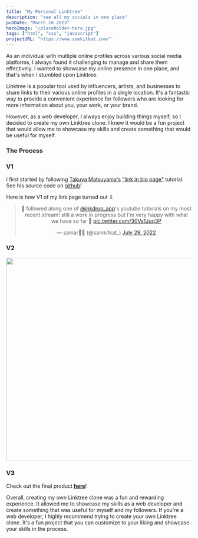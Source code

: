```yaml
---
title: "My Personal Linktree"
description: "see all my socials in one place"
pubDate: "March 16 2023"
heroImage: "/placeholder-hero.jpg"
tags: ["html", "css", "javascript"]
projectURL: "https://www.samkitkat.com/"
---
```


As an individual with multiple online profiles across various social media platforms, I always found it challenging to manage and share them effectively. I wanted to showcase my online presence in one place, and that's when I stumbled upon Linktree.

Linktree is a popular tool used by influencers, artists, and businesses to share links to their various online profiles in a single location. It's a fantastic way to provide a convenient experience for followers who are looking for more information about you, your work, or your brand.

However, as a web developer, I always enjoy building things myself, so I decided to create my own Linktree clone. I knew it would be a fun project that would allow me to showcase my skills and create something that would be useful for myself.

### The Process

### V1

I first started by following [Takuya Matsuyama's](https://www.craftz.dog/) ["link in bio page"](https://youtu.be/u71pHOyvBp0) tutorial. See his source code on [github](https://github.com/craftzdog/link-in-bio)!

Here is how V1 of my link page turned out ⇩

<div align="center" width="50px"><blockquote class="twitter-tweet" data-theme="dark"><p lang="en" dir="ltr">🐸 followed along one of <a href="https://twitter.com/inkdrop_app?ref_src=twsrc%5Etfw">@inkdrop_app</a>&#39;s youtube tutorials on my most recent stream! still a work in progress but I&#39;m very happy with what we have so far 🌸 <a href="https://t.co/30Vs1Juq3P">pic.twitter.com/30Vs1Juq3P</a></p>&mdash; samar🌿🍋 (@samkitkat_) <a href="https://twitter.com/samkitkat_/status/1552940504643342337?ref_src=twsrc%5Etfw">July 29, 2022</a></blockquote> <script async src="https://platform.twitter.com/widgets.js" charset="utf-8"></script></div>


### V2

<div align="center"><img src = "/assets/images/v2.png" width="550"/></div>

### V3

Check out the final product [**here**](/)!

Overall, creating my own Linktree clone was a fun and rewarding experience. It allowed me to showcase my skills as a web developer and create something that was useful for myself and my followers. If you're a web developer, I highly recommend trying to create your own Linktree clone. It's a fun project that you can customize to your liking and showcase your skills in the process.